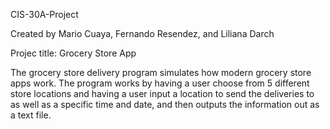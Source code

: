 CIS-30A-Project

Created by
Mario Cuaya, Fernando Resendez, and Liliana Darch 
	
Projec title: Grocery Store App

The grocery store delivery program simulates how modern grocery store apps work. The program works by having a user choose from 5 different store locations and having a user input a location to send the deliveries to as well as a specific time and date, and then outputs the information out as a text file.
